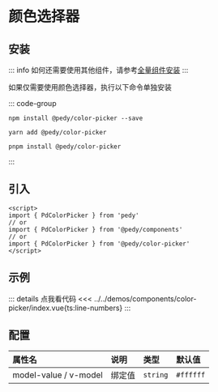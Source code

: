 # 颜色选择器

## 安装

::: info
如何还需要使用其他组件，请参考[全量组件安装](./index.md)
:::

如果仅需要使用颜色选择器，执行以下命令单独安装

::: code-group

```shell [npm]
npm install @pedy/color-picker --save
```

```shell [yarn]
yarn add @pedy/color-picker
```

```shell [pnpm]
pnpm install @pedy/color-picker
```

:::

## 引入

```vue
<script>
import { PdColorPicker } from 'pedy'
// or 
import { PdColorPicker } from '@pedy/components'
// or
import { PdColorPicker } from '@pedy/color-picker'
</script>
```

## 示例

<script setup>
import Demo from '@/components/color-picker/index.vue'
</script>

<Demo></Demo>

::: details 点我看代码
<<< ../../demos/components/color-picker/index.vue{ts:line-numbers}
:::

## 配置

|          属性名          |        说明         |      类型      |    默认值     |
| :----------------------- | :------------------ | :-------------| :----------- |
| model-value / v-model    | 绑定值              | `string`      |   `#ffffff`   |
